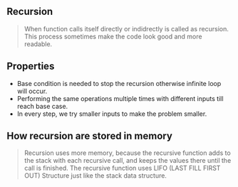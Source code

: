 ## Recursion
> When function calls itself directly or indidrectly is called as recursion. This process sometimes make the code look good and more readable.

## Properties
- Base condition is needed to stop the recursion otherwise infinite loop will occur.
- Performing the same operations multiple times with different inputs till reach base case.
- In every step, we try smaller inputs to make the problem smaller.

## How recursion are stored in memory
> Recursion uses more memory, because the recursive function adds to the stack with each recursive call, and keeps the values there until the call is finished. The recursive function uses LIFO (LAST FILL FIRST OUT) Structure just like the stack data structure.
